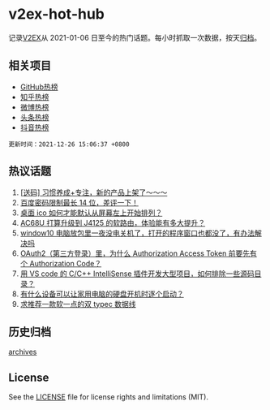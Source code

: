 # v2ex-hot-hub

 记录[V2EX](https://www.v2ex.com/)从 2021-01-06 日至今的热门话题。每小时抓取一次数据，按天[归档](archives)。
 
 ## 相关项目

- [GitHub热榜](https://github.com/lonnyzhang423/github-hot-hub)
- [知乎热榜](https://github.com/lonnyzhang423/zhihu-hot-hub)
- [微博热榜](https://github.com/lonnyzhang423/weibo-hot-hub)
- [头条热榜](https://github.com/lonnyzhang423/toutiao-hot-hub)
- [抖音热榜](https://github.com/lonnyzhang423/douyin-hot-hub)


 `更新时间：2021-12-26 15:06:37 +0800`

## 热议话题

1. [[送码] 习惯养成+专注，新的产品上架了～～～](https://www.v2ex.com/t/824397)
1. [百度密码限制最长 14 位，差评一下！](https://www.v2ex.com/t/824424)
1. [桌面 ico 如何才能默认从屏幕左上开始排列？](https://www.v2ex.com/t/824435)
1. [AC68U 打算升级到 J4125 的软路由，体验能有多大提升？](https://www.v2ex.com/t/824408)
1. [window10 电脑放包里一夜没电关机了，打开的程序窗口也都没了，有办法解决吗](https://www.v2ex.com/t/824417)
1. [OAuth2（第三方登录）里，为什么 Authorization Access Token 前要先有个 Authorization Code？](https://www.v2ex.com/t/824399)
1. [用 VS code 的 C/C++ IntelliSense 插件开发大型项目，如何排除一些源码目录？](https://www.v2ex.com/t/824400)
1. [有什么设备可以让家用电脑的硬盘开机时逐个启动？](https://www.v2ex.com/t/824402)
1. [求推荐一款软一点的双 typec 数据线](https://www.v2ex.com/t/824427)

## 历史归档

[archives](archives)

## License

See the [LICENSE](LICENSE) file for license rights and limitations (MIT).
